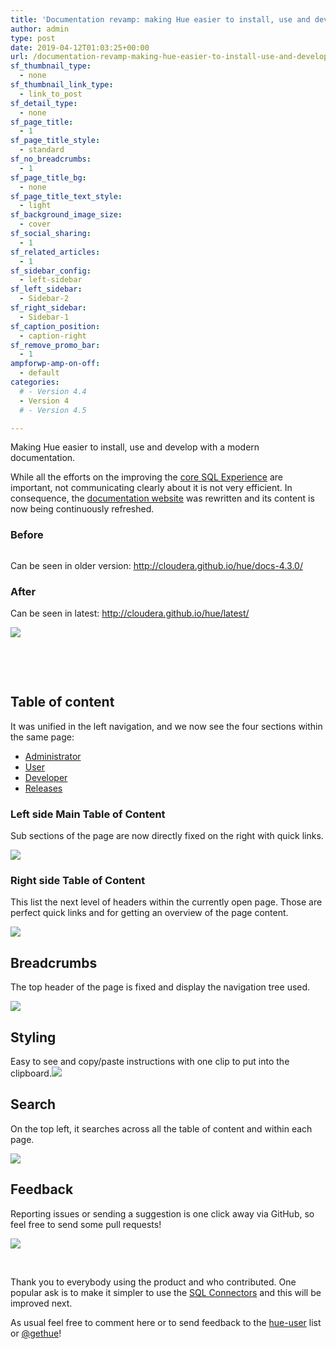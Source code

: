 ```yaml
---
title: 'Documentation revamp: making Hue easier to install, use and develop'
author: admin
type: post
date: 2019-04-12T01:03:25+00:00
url: /documentation-revamp-making-hue-easier-to-install-use-and-develop/
sf_thumbnail_type:
  - none
sf_thumbnail_link_type:
  - link_to_post
sf_detail_type:
  - none
sf_page_title:
  - 1
sf_page_title_style:
  - standard
sf_no_breadcrumbs:
  - 1
sf_page_title_bg:
  - none
sf_page_title_text_style:
  - light
sf_background_image_size:
  - cover
sf_social_sharing:
  - 1
sf_related_articles:
  - 1
sf_sidebar_config:
  - left-sidebar
sf_left_sidebar:
  - Sidebar-2
sf_right_sidebar:
  - Sidebar-1
sf_caption_position:
  - caption-right
sf_remove_promo_bar:
  - 1
ampforwp-amp-on-off:
  - default
categories:
  # - Version 4.4
  - Version 4
  # - Version 4.5

---
```

Making Hue easier to install, use and develop with a modern documentation.

While all the efforts on the improving the [core SQL Experience][1] are important, not communicating clearly about it is not very efficient. In consequence, the [documentation website][2] was rewritten and its content is now being continuously refreshed.

### Before

[<img src="https://cdn.gethue.com/uploads/2019/03/hue_4.3_documentation.png.png" alt="" />][3]

Can be seen in older version: <http://cloudera.github.io/hue/docs-4.3.0/>

### After

Can be seen in latest: <http://cloudera.github.io/hue/latest/>

[<img src="https://cdn.gethue.com/uploads/2019/04/new_hue_doc_4.5.png"/>][4]

&nbsp;

&nbsp;

## Table of content

It was unified in the left navigation, and we now see the four sections within the same page:

  * [Administrator][5]
  * [User][6]
  * [Developer][7]
  * [Releases][8]

### Left side Main Table of Content

Sub sections of the page are now directly fixed on the right with quick links.

[<img src="https://cdn.gethue.com/uploads/2019/03/doc_right_side.png"/>][9]

### Right side Table of Content

This list the next level of headers within the currently open page. Those are perfect quick links and for getting an overview of the page content.

[<img src="https://cdn.gethue.com/uploads/2019/04/doc_right_toc.png"/>][10]

## Breadcrumbs

The top header of the page is fixed and display the navigation tree used.

[<img src="https://cdn.gethue.com/uploads/2019/03/breadcrumbs_docs.png"/>][11]

## Styling

Easy to see and copy/paste instructions with one clip to put into the clipboard.[<img src="https://cdn.gethue.com/uploads/2019/03/docs_copy_clipboard.png"/>][12]

## Search

On the top left, it searches across all the table of content and within each page.

[<img src="https://cdn.gethue.com/uploads/2019/03/docs_search_bar.png"/>][13]

## Feedback

Reporting issues or sending a suggestion is one click away via GitHub, so feel free to send some pull requests!

[<img src="https://cdn.gethue.com/uploads/2019/03/docs_git_edit.png"/>][14]

&nbsp;

Thank you to everybody using the product and who contributed. One popular ask is to make it simpler to use the [SQL Connectors][15] and this will be improved next.

<div class="body-text clearfix">
  <p>
    As usual feel free to comment here or to send feedback to the <a href="http://groups.google.com/a/cloudera.org/group/hue-user">hue-user</a> list or <a href="https://twitter.com/gethue">@gethue</a>!
  </p>
</div>

 [1]: https://gethue.com/additional-sql-improvements-in-hue-4-3/
 [2]: http://cloudera.github.io/hue/latest/
 [3]: https://cdn.gethue.com/uploads/2019/03/hue_4.3_documentation.png.png
 [4]: https://cdn.gethue.com/uploads/2019/04/new_hue_doc_4.5.png
 [5]: http://cloudera.github.io/hue/latest/administrator/
 [6]: http://cloudera.github.io/hue/latest/user/
 [7]: http://cloudera.github.io/hue/latest/developer/
 [8]: http://cloudera.github.io/hue/latest/releases/
 [9]: https://cdn.gethue.com/uploads/2019/03/doc_right_side.png
 [10]: https://cdn.gethue.com/uploads/2019/04/doc_right_toc.png
 [11]: https://cdn.gethue.com/uploads/2019/03/breadcrumbs_docs.png
 [12]: https://cdn.gethue.com/uploads/2019/03/docs_copy_clipboard.png
 [13]: https://cdn.gethue.com/uploads/2019/03/docs_search_bar.png
 [14]: https://cdn.gethue.com/uploads/2019/03/docs_git_edit.png
 [15]: http://cloudera.github.io/hue/latest/user/editor/
